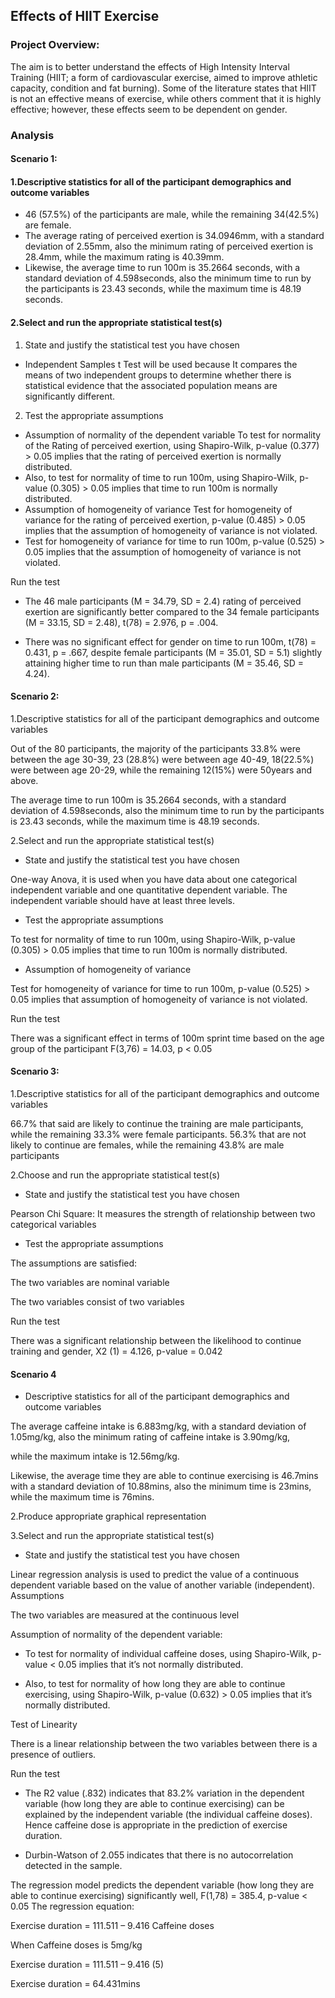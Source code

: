 ## Effects of HIIT Exercise
### Project Overview:
The aim is to better understand the effects of High Intensity Interval Training (HIIT; a form of cardiovascular exercise, aimed to improve athletic capacity, condition and fat burning). Some of the literature states that HIIT is not an effective means of exercise, while others comment that it is highly effective; however, these effects seem to be dependent on gender. 


### Analysis
#### Scenario 1: 

#### 1.Descriptive statistics for all of the participant demographics and outcome variables 

- 46 (57.5%) of the participants are male, while the remaining 34(42.5%) are female. 
- The average rating of perceived exertion is 34.0946mm, with a standard deviation of 2.55mm, also the minimum rating of perceived exertion is 28.4mm, while the maximum rating is 40.39mm. 
- Likewise, the average time to run 100m is 35.2664 seconds, with a standard deviation of 4.598seconds, also the minimum time to run by the participants is 23.43 seconds, while the maximum time is 48.19 seconds.


#### 2.Select and run the appropriate statistical test(s) 

1. State and justify the statistical test you have chosen 

- Independent Samples t Test will be used because It compares the means of two independent groups to determine whether there is statistical evidence that the associated population means are significantly different.

2. Test the appropriate assumptions
- Assumption of normality of the dependent variable
To test for normality of the Rating of perceived exertion, using Shapiro-Wilk, p-value (0.377) > 0.05 implies that the rating of perceived exertion is normally distributed.
- Also, to test for normality of time to run 100m, using Shapiro-Wilk, p-value (0.305) > 0.05 implies that time to run 100m is normally distributed.
- Assumption of homogeneity of variance
Test for homogeneity of variance for the rating of perceived exertion, p-value (0.485) > 0.05 implies that the assumption of homogeneity of variance is not violated.
- Test for homogeneity of variance for time to run 100m, p-value (0.525) > 0.05 implies that the assumption of homogeneity of variance is not violated.

Run the test

- The 46 male participants (M = 34.79, SD = 2.4) rating of perceived exertion are significantly better compared to the 34 female participants (M = 33.15, SD = 2.48), t(78) = 2.976, p = .004.
 
- There was no significant effect for gender on time to run 100m, t(78) = 0.431, p = .667, despite female participants (M = 35.01, SD = 5.1) slightly attaining higher time to run than male participants (M = 35.46, SD = 4.24).


#### Scenario 2:  

1.Descriptive statistics for all of the participant demographics and outcome variables 

Out of the 80 participants, the majority of the participants 33.8% were between the age 30-39, 23 (28.8%) were between age 40-49, 18(22.5%) were between age 20-29, while the remaining 12(15%) were 50years and above.

The average time to run 100m is 35.2664 seconds, with a standard deviation of 4.598seconds, also the minimum time to run by the participants is 23.43 seconds, while the maximum time is 48.19 seconds.

2.Select and run the appropriate statistical test(s) 

- State and justify the statistical test you have chosen 

One-way Anova, it is used when you have data about one categorical independent variable and one quantitative dependent variable. The independent variable should have at least three levels.

- Test the appropriate assumptions

To test for normality of time to run 100m, using Shapiro-Wilk, p-value (0.305) > 0.05 implies that time to run 100m is normally distributed.

- Assumption of homogeneity of variance

Test for homogeneity of variance for time to run 100m, p-value (0.525) > 0.05 implies that assumption of homogeneity of variance is not violated.

Run the test 

There was a significant effect in terms of 100m sprint time based on the age group of the participant F(3,76) = 14.03, p < 0.05 

#### Scenario 3:

1.Descriptive statistics for all of the participant demographics and outcome variables 

66.7% that said are likely to continue the training are male participants, while the remaining 33.3% were female participants.
56.3% that are not likely to continue are females, while the remaining 43.8% are male participants

2.Choose and run the appropriate statistical test(s) 

- State and justify the statistical test you have chosen 

Pearson Chi Square: It measures the strength of relationship between two categorical variables

- Test the appropriate assumptions 

The assumptions are satisfied:

The two variables are nominal variable

The two variables consist of two variables

Run the test
  
There was a significant relationship between the likelihood to continue training and gender, X2 (1) = 4.126, p-value = 0.042

#### Scenario 4

- Descriptive statistics for all of the participant demographics and outcome variables 

The average caffeine intake is 6.883mg/kg, with a standard deviation of 1.05mg/kg, also the minimum rating of caffeine intake is 3.90mg/kg, 

while the maximum intake is 12.56mg/kg.

Likewise, the average time they are able to continue exercising is 46.7mins with a standard deviation of 10.88mins, also the minimum time is 23mins, while the maximum time is 76mins.

2.Produce appropriate graphical representation

 
3.Select and run the appropriate statistical test(s) 

- State and justify the statistical test you have chosen 

Linear regression analysis is used to predict the value of a continuous dependent variable based on the value of another variable (independent).
Assumptions

The two variables are measured at the continuous level

Assumption of normality of the dependent variable:

- To test for normality of individual caffeine doses, using Shapiro-Wilk, p-value < 0.05 implies that it’s not normally distributed.

- Also, to test for normality of how long they are able to continue exercising, using Shapiro-Wilk, p-value (0.632) > 0.05 implies that it’s normally distributed.


Test of Linearity

 


There is a linear relationship between the two variables between there is a presence of outliers.


Run the test

- The R2 value (.832) indicates that 83.2% variation in the dependent variable (how long they are able to continue exercising) can be explained by the independent variable (the individual caffeine doses). Hence caffeine dose is appropriate in the prediction of exercise duration. 

- Durbin-Watson of 2.055 indicates that there is no autocorrelation detected in the sample.

The regression model predicts the dependent variable (how long they are able to continue exercising) significantly well, F(1,78) = 385.4, p-value < 0.05
The regression equation:

Exercise duration = 111.511 – 9.416 Caffeine doses

When Caffeine doses is 5mg/kg

Exercise duration = 111.511 – 9.416 (5)

Exercise duration = 64.431mins



